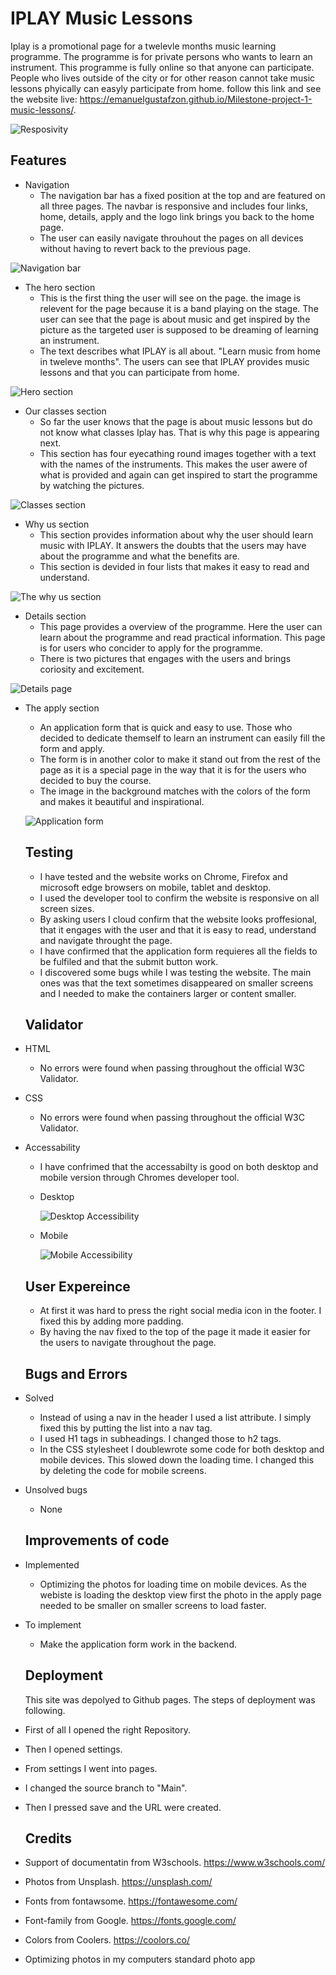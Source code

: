 # IPLAY Music Lessons
Iplay is a promotional page for a twelevle months music learning programme. The programme is for private persons who wants to learn an instrument. This programme is fully online so that anyone can participate. People who lives outside of the city or for other reason cannot take music lessons phyically can easyly participate from home. follow this link and see the website live: https://emanuelgustafzon.github.io/Milestone-project-1-music-lessons/.

![Resposivity](../Milestone-project-1-music-lessons/assets/images/different-screens.jpg)

## Features 
- Navigation
  - The navigation bar has a fixed position at the top and are featured on all three pages. The navbar is responsive and includes four links, home, details, apply and the logo link brings you back to the home page. 
  - The user can easily navigate throuhout the pages on all devices without having to revert back to the previous page. 

![Navigation bar](../Milestone-project-1-music-lessons/assets/images/navigation.PNG)

- The hero section
  - This is the first thing the user will see on the page. the image is relevent for the page because it is a band playing on the stage. The user can see that the page is about music and get inspired by the picture as the targeted user is supposed to be dreaming of learning an instrument.
  - The text describes what IPLAY is all about. "Learn music from home in tweleve months". The users can see that IPLAY provides music lessons and that you can participate from home. 

![Hero section](../Milestone-project-1-music-lessons/assets/images/hero.jpg)
 
- Our classes section
  - So far the user knows that the page is about music lessons but do not know what classes Iplay has. That is why this page is appearing next. 
  - This section has four eyecathing round images together with a text with the names of the instruments. This makes the user awere of what is provided and again can get inspired to start the programme by watching the pictures. 

![Classes section](../Milestone-project-1-music-lessons/assets/images/Classes.jpg)

- Why us section
  - This section provides information about why the user should learn music with IPLAY. It answers the doubts that the users may have about the programme and what the benefits are.
  - This section is devided in four lists that makes it easy to read and understand. 

![The why us section](../Milestone-project-1-music-lessons/assets/images/why-us.jpg)

- Details section 
  - This page provides a overview of the programme. Here the user can learn about the programme and read practical information. This page is for users who concider to apply for the programme. 
  - There is two pictures that engages with the users and brings coriosity and excitement. 

![Details page](../Milestone-project-1-music-lessons/assets/images/overview.jpg)

- The apply section 
  - An application form that is quick and easy to use. Those who decided to dedicate themself to learn an instrument can easily fill the form and apply.
  - The form is in another color to make it stand out from the rest of the page as it is a special page in the way that it is for the users who decided to buy the course. 
  - The image in the background matches with the colors of the form and makes it beautiful and inspirational. 

  ![Application form](../Milestone-project-1-music-lessons/assets/images/Apply.jpg)

  ## Testing 

  - I have tested and the website works on Chrome, Firefox and microsoft edge browsers on mobile, tablet and desktop.
  - I used the developer tool to confirm the website is responsive on all screen sizes. 
  - By asking users I cloud confirm that the website looks proffesional, that it engages with the user and that it is easy to read, understand and navigate throught the page. 
  - I have confirmed that the application form requieres all the fields to be fulfiled and that the submit button work. 
  - I discovered some bugs while I was testing the website. The main ones was that the text sometimes disappeared on smaller screens and I needed to make the containers larger or content smaller.

  ## Validator

- HTML 
  - No errors were found when passing throughout the official W3C Validator.

- CSS
  - No errors were found when passing throughout the official W3C Validator.

- Accessability 
  - I have confrimed that the accessabilty is good on both desktop and mobile version through Chromes developer tool. 

  - Desktop

    ![Desktop Accessibility](../Milestone-project-1-music-lessons/assets/images/Desktop.jpg)

  - Mobile 

    ![Mobile Accessibility](../Milestone-project-1-music-lessons/assets/images/Mobile.jpg)

  ## User Expereince

  - At first it was hard to press the right social media icon in the footer. I fixed this by adding more padding. 
  - By having the nav fixed to the top of the page it made it easier for the users to navigate throughout the page. 

  
  ## Bugs and Errors

- Solved

  - Instead of using a nav in the header I used a list attribute. I simply fixed this by putting the list into a nav tag.
  - I used H1 tags in subheadings. I changed those to h2 tags.
  - In the CSS stylesheet I doublewrote some code for both desktop and mobile devices. This slowed down the loading time. I changed this by deleting the code for mobile screens. 

- Unsolved bugs
    
  - None 

  ## Improvements of code 

- Implemented
   - Optimizing the photos for loading time on mobile devices. As the webiste is loading the desktop view first the photo in the apply page needed to be smaller on smaller screens to load faster. 
  
- To implement 
  - Make the application form work in the backend.

  ## Deployment 

  This site was depolyed to Github pages. The steps of deployment was following. 

- First of all I opened the right Repository.
- Then I opened settings.
- From settings I went into pages. 
- I changed the source branch to "Main".
- Then I pressed save and the URL were created. 

  ## Credits 

- Support of documentatin from W3schools. https://www.w3schools.com/
- Photos from Unsplash. https://unsplash.com/ 
- Fonts from fontawsome. https://fontawesome.com/
- Font-family from Google. https://fonts.google.com/
- Colors from Coolers. https://coolors.co/
- Optimizing photos in my computers standard photo app


  





